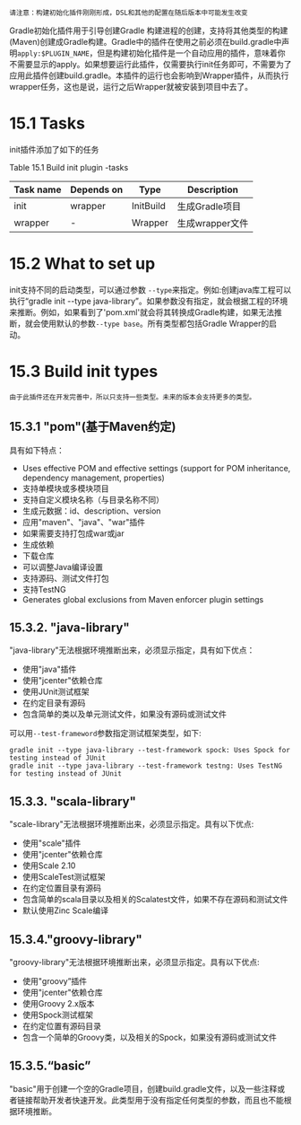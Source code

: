 ```
请注意：构建初始化插件刚刚形成，DSL和其他的配置在随后版本中可能发生改变
```

Gradle初始化插件用于引导创建Gradle 构建进程的创建，支持将其他类型的构建\(Maven\)创建成Gradle构建。Gradle中的插件在使用之前必须在build.gradle中声明`apply:$PLUGIN_NAME`，但是构建初始化插件是一个自动应用的插件，意味着你不需要显示的apply。如果想要运行此插件，仅需要执行init任务即可，不需要为了应用此插件创建build.gradle。本插件的运行也会影响到Wrapper插件，从而执行wrapper任务，这也是说，运行之后Wrapper就被安装到项目中去了。

# 15.1 Tasks

init插件添加了如下的任务

Table 15.1 Build init plugin -tasks

| Task name | Depends on | Type | Description |
| --- | --- | --- | --- |
| init | wrapper | InitBuild | 生成Gradle项目 |
| wrapper | - | Wrapper | 生成wrapper文件 |


# 15.2 What to set up

init支持不同的启动类型，可以通过参数 `--type`来指定。例如:创建java库工程可以执行“gradle init --type java-library”。如果参数没有指定，就会根据工程的环境来推断。例如，如果看到了'pom.xml'就会将其转换成Gradle构建，如果无法推断，就会使用默认的参数`--type base`。所有类型都包括Gradle Wrapper的启动。

# 15.3 Build init types

```
由于此插件还在开发完善中，所以只支持一些类型。未来的版本会支持更多的类型。
```

## 15.3.1 "pom"\(基于Maven约定\)

具有如下特点：

* Uses effective POM and effective settings \(support for POM inheritance, dependency management, properties\) 
* 支持单模块或多模块项目
* 支持自定义模块名称（与目录名称不同）
* 生成元数据：id、description、version
* 应用"maven"、"java"、"war"插件
* 如果需要支持打包成war或jar
* 生成依赖
* 下载仓库
* 可以调整Java编译设置
* 支持源码、测试文件打包
* 支持TestNG
* Generates global exclusions from Maven enforcer plugin settings 

## 15.3.2. "java-library"

"java-library"无法根据环境推断出来，必须显示指定，具有如下优点：

* 使用"java"插件
* 使用"jcenter"依赖仓库
* 使用JUnit测试框架
* 在约定目录有源码
* 包含简单的类以及单元测试文件，如果没有源码或测试文件

可以用`--test-frameword`参数指定测试框架类型，如下:

```
gradle init --type java-library --test-framework spock: Uses Spock for testing instead of JUnit
gradle init --type java-library --test-framework testng: Uses TestNG for testing instead of JUnit
```

## 15.3.3. "scala-library"

"scale-library"无法根据环境推断出来，必须显示指定。具有以下优点:

* 使用"scale"插件
* 使用"jcenter"依赖仓库
* 使用Scale 2.10
* 使用ScaleTest测试框架
* 在约定位置目录有源码
* 包含简单的scala目录以及相关的Scalatest文件，如果不存在源码和测试文件
* 默认使用Zinc Scale编译

## 15.3.4."groovy-library"

"groovy-library"无法根据环境推断出来，必须显示指定。具有以下优点:

* 使用"groovy”插件
* 使用"jcenter"依赖仓库
* 使用Groovy 2.x版本
* 使用Spock测试框架
* 在约定位置有源码目录
* 包含一个简单的Groovy类，以及相关的Spock，如果没有源码或测试文件

## 15.3.5.“basic”

"basic"用于创建一个空的Gradle项目，创建build.gradle文件，以及一些注释或者链接帮助开发者快速开发。此类型用于没有指定任何类型的参数，而且也不能根据环境推断。

